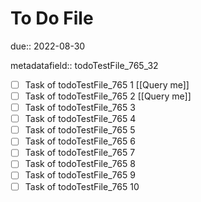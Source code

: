 # To Do File

due:: 2022-08-30

metadatafield:: todoTestFile_765_32

- [ ] Task of todoTestFile_765 1 [[Query me]]
- [ ] Task of todoTestFile_765 2 [[Query me]]
- [ ] Task of todoTestFile_765 3
- [ ] Task of todoTestFile_765 4
- [ ] Task of todoTestFile_765 5
- [ ] Task of todoTestFile_765 6
- [ ] Task of todoTestFile_765 7
- [ ] Task of todoTestFile_765 8
- [ ] Task of todoTestFile_765 9
- [ ] Task of todoTestFile_765 10